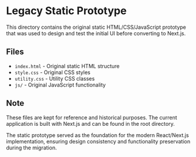 # Legacy Static Prototype

This directory contains the original static HTML/CSS/JavaScript prototype that was used to design and test the initial UI before converting to Next.js.

## Files

- `index.html` - Original static HTML structure
- `style.css` - Original CSS styles
- `utility.css` - Utility CSS classes
- `js/` - Original JavaScript functionality

## Note

These files are kept for reference and historical purposes. The current application is built with Next.js and can be found in the root directory.

The static prototype served as the foundation for the modern React/Next.js implementation, ensuring design consistency and functionality preservation during the migration.

